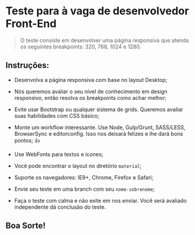 # Teste para à vaga de desenvolvedor Front-End
> O teste consiste em desenvolver uma página responsiva que atenda os seguintes breakpoints: 320, 768, 1024 e 1280.

## Instruções:

* Desenvolva a página responsiva com base no layout Desktop;

* Nós queremos avaliar o seu nível de conhecimento em design responsivo, então resolva os breakpoints como achar melhor;

* Evite usar Bootstrap ou qualquer sistema de grids. Queremos avaliar suas habilidades com CSS básico;

* Monte um workflow interessante. Use Node, Gulp/Grunt, SASS/LESS, BrowserSync e editorconfig. Isso nos deixará felizes e lhe dará bons pontos; :+1:

* Use WebFonts para textos e ícones;

* Você pode encontrar o layout no diretório `material`;

* Suporte os navegadores: IE9+, Chrome, Firefox e Safari;

* Envie seu teste em uma branch com seu `nome-sobrenome`;

* Faça o teste com calma e não exite em nos enviar. Você será avaliado independente dá conclusão do teste.

## Boa Sorte!
